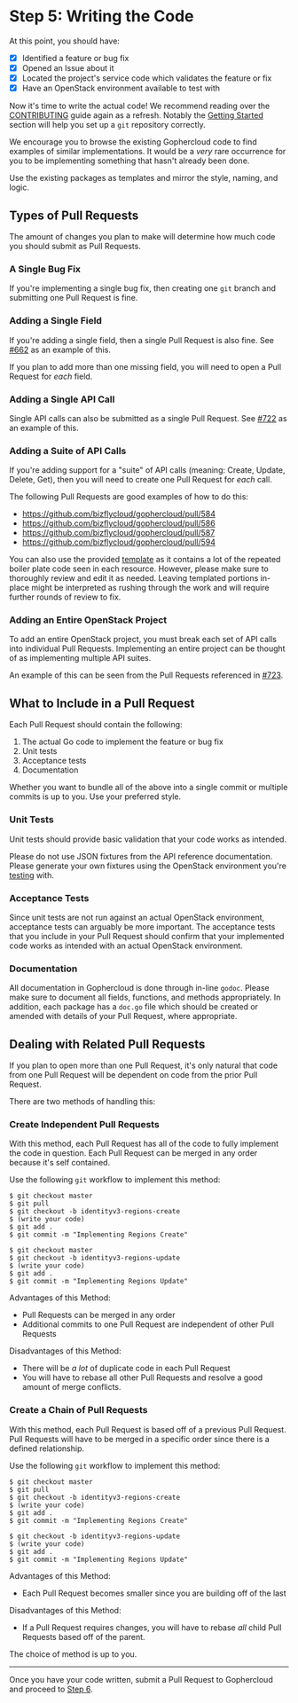 Step 5: Writing the Code
========================

At this point, you should have:

- [x] Identified a feature or bug fix
- [x] Opened an Issue about it
- [x] Located the project's service code which validates the feature or fix
- [x] Have an OpenStack environment available to test with

Now it's time to write the actual code! We recommend reading over the
[CONTRIBUTING](/.github/CONTRIBUTING.md) guide again as a refresh. Notably
the [Getting Started](/.github/CONTRIBUTING.md#getting-started) section will
help you set up a `git` repository correctly.

We encourage you to browse the existing Gophercloud code to find examples
of similar implementations. It would be a _very_ rare occurrence for you
to be implementing something that hasn't already been done.

Use the existing packages as templates and mirror the style, naming, and
logic.

Types of Pull Requests
----------------------

The amount of changes you plan to make will determine how much code you should
submit as Pull Requests.

### A Single Bug Fix

If you're implementing a single bug fix, then creating one `git` branch and
submitting one Pull Request is fine.

### Adding a Single Field

If you're adding a single field, then a single Pull Request is also fine. See
[#662](https://github.com/bizflycloud/gophercloud/pull/662) as an example of
this.

If you plan to add more than one missing field, you will need to open a Pull
Request for _each_ field.

### Adding a Single API Call

Single API calls can also be submitted as a single Pull Request. See
[#722](https://github.com/bizflycloud/gophercloud/pull/722) as an example of
this.

### Adding a Suite of API Calls

If you're adding support for a "suite" of API calls (meaning: Create, Update,
Delete, Get), then you will need to create one Pull Request for _each_ call.

The following Pull Requests are good examples of how to do this:

* https://github.com/bizflycloud/gophercloud/pull/584
* https://github.com/bizflycloud/gophercloud/pull/586
* https://github.com/bizflycloud/gophercloud/pull/587
* https://github.com/bizflycloud/gophercloud/pull/594

You can also use the provided [template](/docs/contributor-tutorial/.template)
as it contains a lot of the repeated boiler plate code seen in each resource.
However, please make sure to thoroughly review and edit it as needed.
Leaving templated portions in-place might be interpreted as rushing through
the work and will require further rounds of review to fix.

### Adding an Entire OpenStack Project

To add an entire OpenStack project, you must break each set of API calls into
individual Pull Requests. Implementing an entire project can be thought of as
implementing multiple API suites.

An example of this can be seen from the Pull Requests referenced in
[#723](https://github.com/bizflycloud/gophercloud/issues/723).

What to Include in a Pull Request
---------------------------------

Each Pull Request should contain the following:

1. The actual Go code to implement the feature or bug fix
2. Unit tests
3. Acceptance tests
4. Documentation

Whether you want to bundle all of the above into a single commit or multiple
commits is up to you. Use your preferred style.

### Unit Tests

Unit tests should provide basic validation that your code works as intended.

Please do not use JSON fixtures from the API reference documentation. Please
generate your own fixtures using the OpenStack environment you're
[testing](step-04-acceptance-testing.md) with.

### Acceptance Tests

Since unit tests are not run against an actual OpenStack environment,
acceptance tests can arguably be more important. The acceptance tests that you
include in your Pull Request should confirm that your implemented code works
as intended with an actual OpenStack environment.

### Documentation

All documentation in Gophercloud is done through in-line `godoc`. Please make
sure to document all fields, functions, and methods appropriately. In addition,
each package has a `doc.go` file which should be created or amended with
details of your Pull Request, where appropriate.

Dealing with Related Pull Requests
----------------------------------

If you plan to open more than one Pull Request, it's only natural that code
from one Pull Request will be dependent on code from the prior Pull Request.

There are two methods of handling this:

### Create Independent Pull Requests

With this method, each Pull Request has all of the code to fully implement
the code in question. Each Pull Request can be merged in any order because
it's self contained.

Use the following `git` workflow to implement this method:

```shell
$ git checkout master
$ git pull
$ git checkout -b identityv3-regions-create
$ (write your code)
$ git add .
$ git commit -m "Implementing Regions Create"

$ git checkout master
$ git checkout -b identityv3-regions-update
$ (write your code)
$ git add .
$ git commit -m "Implementing Regions Update"
```

Advantages of this Method:

* Pull Requests can be merged in any order
* Additional commits to one Pull Request are independent of other Pull Requests

Disadvantages of this Method:

* There will be _a lot_ of duplicate code in each Pull Request
* You will have to rebase all other Pull Requests and resolve a good amount of
  merge conflicts.

### Create a Chain of Pull Requests

With this method, each Pull Request is based off of a previous Pull Request.
Pull Requests will have to be merged in a specific order since there is a
defined relationship.

Use the following `git` workflow to implement this method:

```shell
$ git checkout master
$ git pull
$ git checkout -b identityv3-regions-create
$ (write your code)
$ git add .
$ git commit -m "Implementing Regions Create"

$ git checkout -b identityv3-regions-update
$ (write your code)
$ git add .
$ git commit -m "Implementing Regions Update"
```

Advantages of this Method:

* Each Pull Request becomes smaller since you are building off of the last

Disadvantages of this Method:

* If a Pull Request requires changes, you will have to rebase _all_ child
  Pull Requests based off of the parent.

The choice of method is up to you.

---

Once you have your code written, submit a Pull Request to Gophercloud and
proceed to [Step 6](step-06-code-review.md).

